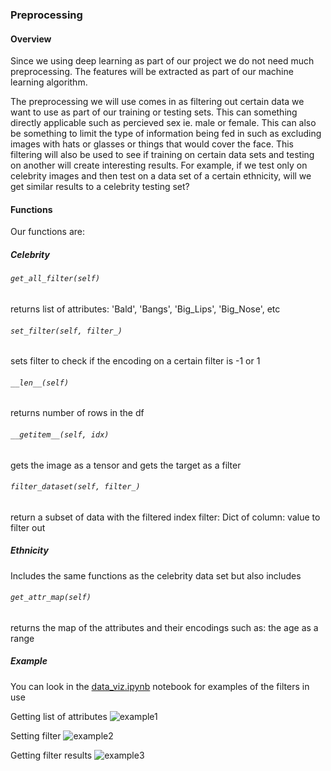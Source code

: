 ### Preprocessing
#### Overview
Since we using deep learning as part of our project we do not need much preprocessing. The features will be extracted as part of our machine learning algorithm.

The preprocessing we will use comes in as filtering out certain data we want to use as part of our training or testing sets. This can something directly applicable such as percieved sex ie. male or female. This can also be something to limit the type of information being fed in such as excluding images with hats or glasses or things that would cover the face. This filtering will also be used to see if training on certain data sets and testing on another will create interesting results. For example, if we test only on celebrity images and then test on a data set of a certain ethnicity, will we get similar results to a celebrity testing set?

#### Functions
Our functions are:

##### Celebrity

###### `get_all_filter(self)`
returns list of attributes: 'Bald', 'Bangs', 'Big_Lips', 'Big_Nose', etc

###### `set_filter(self, filter_)`
sets filter to check if the encoding on a certain filter is -1 or 1

###### `__len__(self)`
returns number of rows in the df

###### `__getitem__(self, idx)`
gets the image as a tensor and gets the target as a filter

###### `filter_dataset(self, filter_)`
return a subset of data with the filtered index 
filter: Dict of column: value to filter out

##### Ethnicity
Includes the same functions as the celebrity data set but also includes

###### `get_attr_map(self)`
returns the map of the attributes and their encodings such as: the age as a range

##### Example
You can look in the [data_viz.ipynb](https://github.com/VitoLin/GenderSwap/blob/main/data_viz.ipynb) notebook for examples of the filters in use

Getting list of attributes
<img src="https://github.com/VitoLin/GenderSwap/tree/main/img/example1.png" alt="example1" title="Optional title">

Setting filter
<img src="https://github.com/VitoLin/GenderSwap/tree/main/img/example2.png" alt="example2" title="Optional title">

Getting filter results
<img src="https://github.com/VitoLin/GenderSwap/tree/main/img/example3.png" alt="example3" title="Optional title">
